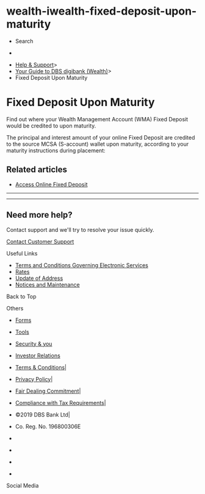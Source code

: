 # wealth-iwealth-fixed-deposit-upon-maturity

[](https://www.dbs.com.sg)

  * Search 

  * 


[](https://www.dbs.com.sg/personal/default.page) [](https://www.dbs.com.sg/personal/support/wealth-iwealth-fixed-deposit-upon-maturity.html)

  * [Help & Support](https://www.dbs.com.sg/personal/support/home.html)>
  * [Your Guide to DBS digibank (Wealth)](https://www.dbs.com.sg/personal/support/guide-iwealth.html)>
  * Fixed Deposit Upon Maturity



# Fixed Deposit Upon Maturity

Find out where your Wealth Management Account (WMA) Fixed Deposit would be credited to upon maturity.

  
  


The principal and interest amount of your online Fixed Deposit are credited to the source MCSA (S-account) wallet upon maturity, according to your maturity instructions during placement:  
  


## Related articles

  * [Access Online Fixed Deposit](https://www.dbs.com.sg/personal/support/wealth-iwealth-online-fixed-deposit.html)



* * *

* * *

## Need more help?

Contact support and we'll try to resolve your issue quickly.

[Contact Customer Support](https://www.dbs.com.sg/personal/contact-us.page)

Useful Links

  * [Terms and Conditions Governing Electronic Services](https://www.dbs.com.sg/personal/deposits/terms-conditions-electronic-services.page)
  * [Rates](https://www.dbs.com.sg/personal/rates-online/default.page)
  * [Update of Address](https://www.dbs.com.sg/personal/deposits/update-address.page)
  * [Notices and Maintenance](https://www.dbs.com.sg/personal/deposits/maintenance-schedule.page)



Back to Top

Others

  * [Forms](https://www.dbs.com.sg/personal/forms/default.page)
  * [Tools](https://www.dbs.com.sg/personal/calculators/default.page)
  * [Security & you](https://www.dbs.com.sg/personal/deposits/security-and-you/default.page)
  * [Investor Relations](https://www.dbs.com/investor/default.page)



  * [Terms & Conditions](https://www.dbs.com/terms/default.page)|
  * [Privacy Policy](https://www.dbs.com/privacy/default.page)|
  * [Fair Dealing Commitment](https://www.dbs.com/fairdealing/default.page)|
  * [Compliance with Tax Requirements](https://www.dbs.com.sg/personal/compliance-tax-requirements/index.html)|
  * ©2019 DBS Bank Ltd|
  * Co. Reg. No. 196800306E



  * [](https://www.facebook.com/dbs.sg)
  * [](https://twitter.com/dbsbank)
  * [](https://www.linkedin.com/company/dbs-bank)
  * [](https://www.youtube.com/dbs)



Social Media
